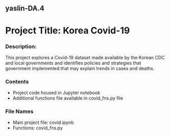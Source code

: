 ## yaslin-DA.4

# Project Title: Korea Covid-19 

### Description: 
This project explores a Covid-19 dataset made available by the Korean CDC and local governments and identifies policies and strategies that government implemented that may explain trends in cases and deaths.

### Contents
* Project code housed in Jupyter notebook
* Additional functions file available in covid_fns.py file

### File Names
* Main project file: covid.ipynb
* Functions: covid_fns.py
